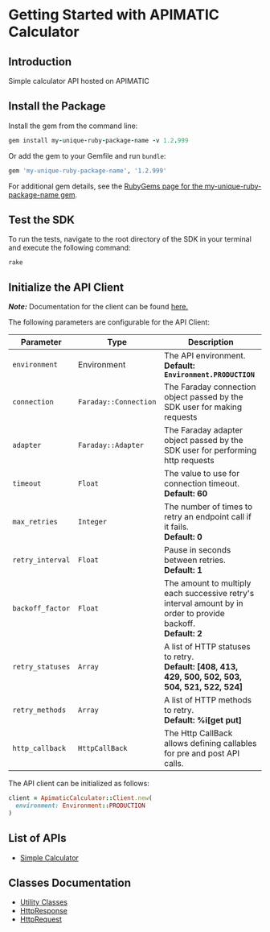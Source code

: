 
# Getting Started with APIMATIC Calculator

## Introduction

Simple calculator API hosted on APIMATIC

## Install the Package

Install the gem from the command line:

```ruby
gem install my-unique-ruby-package-name -v 1.2.999
```

Or add the gem to your Gemfile and run `bundle`:

```ruby
gem 'my-unique-ruby-package-name', '1.2.999'
```

For additional gem details, see the [RubyGems page for the my-unique-ruby-package-name gem](https://rubygems.org/gems/my-unique-ruby-package-name/versions/1.2.999).

## Test the SDK

To run the tests, navigate to the root directory of the SDK in your terminal and execute the following command:

```
rake
```

## Initialize the API Client

**_Note:_** Documentation for the client can be found [here.](https://github.com/git-fudge/rubySourceCode/blob/1.2.999/doc/client.md)

The following parameters are configurable for the API Client:

| Parameter | Type | Description |
|  --- | --- | --- |
| `environment` | Environment | The API environment. <br> **Default: `Environment.PRODUCTION`** |
| `connection` | `Faraday::Connection` | The Faraday connection object passed by the SDK user for making requests |
| `adapter` | `Faraday::Adapter` | The Faraday adapter object passed by the SDK user for performing http requests |
| `timeout` | `Float` | The value to use for connection timeout. <br> **Default: 60** |
| `max_retries` | `Integer` | The number of times to retry an endpoint call if it fails. <br> **Default: 0** |
| `retry_interval` | `Float` | Pause in seconds between retries. <br> **Default: 1** |
| `backoff_factor` | `Float` | The amount to multiply each successive retry's interval amount by in order to provide backoff. <br> **Default: 2** |
| `retry_statuses` | `Array` | A list of HTTP statuses to retry. <br> **Default: [408, 413, 429, 500, 502, 503, 504, 521, 522, 524]** |
| `retry_methods` | `Array` | A list of HTTP methods to retry. <br> **Default: %i[get put]** |
| `http_callback` | `HttpCallBack` | The Http CallBack allows defining callables for pre and post API calls. |

The API client can be initialized as follows:

```ruby
client = ApimaticCalculator::Client.new(
  environment: Environment::PRODUCTION
)
```

## List of APIs

* [Simple Calculator](https://github.com/git-fudge/rubySourceCode/blob/1.2.999/doc/controllers/simple-calculator.md)

## Classes Documentation

* [Utility Classes](https://github.com/git-fudge/rubySourceCode/blob/1.2.999/doc/utility-classes.md)
* [HttpResponse](https://github.com/git-fudge/rubySourceCode/blob/1.2.999/doc/http-response.md)
* [HttpRequest](https://github.com/git-fudge/rubySourceCode/blob/1.2.999/doc/http-request.md)


